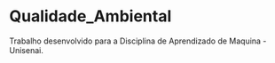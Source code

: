 # Qualidade_Ambiental
Trabalho desenvolvido para a Disciplina de Aprendizado de Maquina - Unisenai.
